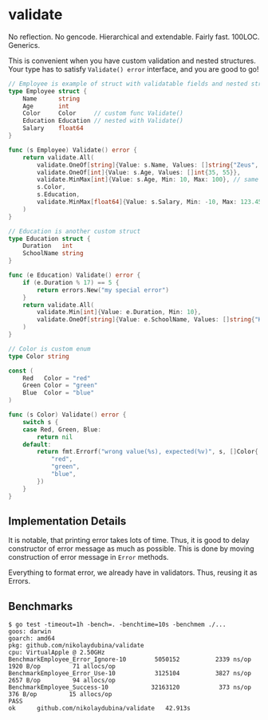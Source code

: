 # validate

No reflection. No gencode. Hierarchical and extendable. Fairly fast. 100LOC. Generics.

This is convenient when you have custom validation and nested structures.  
Your type has to satisfy `Validate() error` interface, and you are good to go!

```go
// Employee is example of struct with validatable fields and nested structure
type Employee struct {
	Name      string
	Age       int
	Color     Color     // custom func Validate()
	Education Education // nested with Validate()
	Salary    float64
}

func (s Employee) Validate() error {
	return validate.All(
		validate.OneOf[string]{Value: s.Name, Values: []string{"Zeus", "Hera"}},
		validate.OneOf[int]{Value: s.Age, Values: []int{35, 55}},
		validate.MinMax[int]{Value: s.Age, Min: 10, Max: 100}, // same field validated again
		s.Color,
		s.Education,
		validate.MinMax[float64]{Value: s.Salary, Min: -10, Max: 123.456},
	)
}

// Education is another custom struct
type Education struct {
	Duration   int
	SchoolName string
}

func (e Education) Validate() error {
	if (e.Duration % 17) == 5 {
		return errors.New("my special error")
	}
	return validate.All(
		validate.Min[int]{Value: e.Duration, Min: 10},
		validate.OneOf[string]{Value: e.SchoolName, Values: []string{"KAIST", "Stanford"}},
	)
}

// Color is custom enum
type Color string

const (
	Red   Color = "red"
	Green Color = "green"
	Blue  Color = "blue"
)

func (s Color) Validate() error {
	switch s {
	case Red, Green, Blue:
		return nil
	default:
		return fmt.Errorf("wrong value(%s), expected(%v)", s, []Color{
			"red",
			"green",
			"blue",
		})
	}
}
```

## Implementation Details

It is notable, that printing error takes lots of time. 
Thus, it is good to delay constructor of error message as much as possible.
This is done by moving construction of error message in `Error` methods.

Everything to format error, we already have in validators.
Thus, reusing it as Errors.

## Benchmarks

```
$ go test -timeout=1h -bench=. -benchtime=10s -benchmem ./...
goos: darwin
goarch: amd64
pkg: github.com/nikolaydubina/validate
cpu: VirtualApple @ 2.50GHz
BenchmarkEmployee_Error_Ignore-10    	 5050152	      2339 ns/op	    1920 B/op	      71 allocs/op
BenchmarkEmployee_Error_Use-10       	 3125104	      3827 ns/op	    2657 B/op	      94 allocs/op
BenchmarkEmployee_Success-10         	32163120	       373 ns/op	     376 B/op	      15 allocs/op
PASS
ok  	github.com/nikolaydubina/validate	42.913s
```